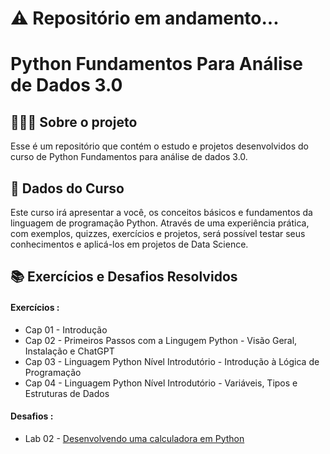 # ⚠ Repositório em andamento...

# Python Fundamentos Para Análise de Dados 3.0

## 👩🏾‍💻 Sobre o projeto

Esse é um repositório que contém o estudo e projetos desenvolvidos do curso de Python Fundamentos para análise de dados 3.0.

## 🎲 Dados do Curso

Este curso irá apresentar a você, os conceitos básicos e fundamentos da linguagem de programação Python. Através de uma experiência prática, com exemplos, quizzes, exercícios e projetos, será possível testar seus conhecimentos e aplicá-los em projetos de Data Science.

## 📚 Exercícios e Desafios Resolvidos

#### Exercícios :

- Cap 01 - Introdução 
- Cap 02 - Primeiros Passos com a Lingugem Python - Visão Geral, Instalação e ChatGPT
- Cap 03 - Linguagem Python Nível Introdutório - Introdução à Lógica de Programação
- Cap 04 - Linguagem Python Nível Introdutório - Variáveis, Tipos e Estruturas de Dados
#### Desafios :

- Lab 02 - [Desenvolvendo uma calculadora em Python](https://github.com/DeboraSouza277/Python_Fundamentos_DSA/blob/main/Lab%2002%20-%20Calculadora%20em%20python.py)
